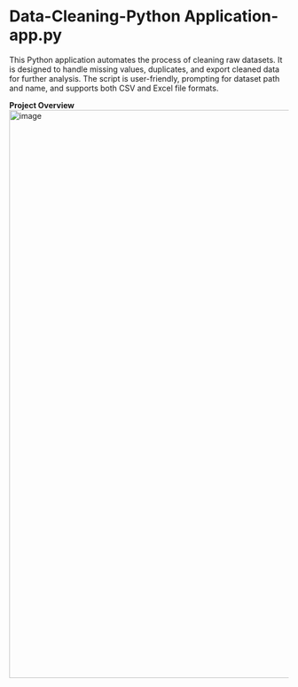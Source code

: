 # Data-Cleaning-Python Application-app.py
This Python application automates the process of cleaning raw datasets. It is designed to handle missing values, duplicates, and export cleaned data for further analysis. The script is user-friendly, prompting for dataset path and name, and supports both CSV and Excel file formats.

**Project Overview**
<img width="1792" height="1024" alt="image" src="https://github.com/user-attachments/assets/8a992c36-fe9b-4605-bb7a-a12baaf8ef0c" />



